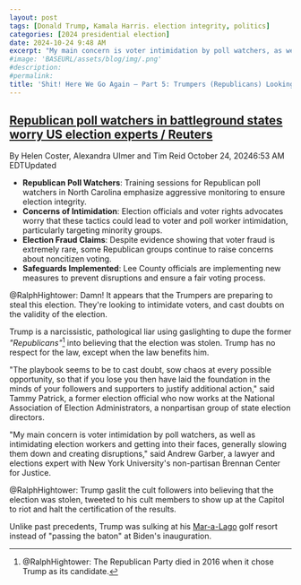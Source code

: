 ```yaml
---
layout: post
tags: [Donald Trump, Kamala Harris. election integrity, politics]
categories: [2024 presidential election]
date: 2024-10-24 9:48 AM
excerpt: "My main concern is voter intimidation by poll watchers, as well as intimidating election workers and getting into their faces, generally slowing them down and creating disruptions. –  Andrew Garber, a lawyer and elections expert with New York University's non-partisan Brennan Center for Justice."
#image: 'BASEURL/assets/blog/img/.png'
#description:
#permalink:
title: 'Shit! Here We Go Again – Part 5: Trumpers (Republicans) Looking To Steal 2024 Election'
---
```



## [Republican poll watchers in battleground states worry US election experts / Reuters](https://www.reuters.com/world/us/be-aggressive-republican-poll-watchers-battleground-states-worry-us-election-2024-10-24/)

By Helen Coster, Alexandra Ulmer and Tim Reid
October 24, 20246:53 AM EDTUpdated

- **Republican Poll Watchers**: Training sessions for Republican poll watchers in North Carolina emphasize aggressive monitoring to ensure election integrity.
- **Concerns of Intimidation**: Election officials and voter rights advocates worry that these tactics could lead to voter and poll worker intimidation, particularly targeting minority groups.
- **Election Fraud Claims**: Despite evidence showing that voter fraud is extremely rare, some Republican groups continue to raise concerns about noncitizen voting.
- **Safeguards Implemented**: Lee County officials are implementing new measures to prevent disruptions and ensure a fair voting process.

@RalphHightower: Damn! It appears that the Trumpers are preparing to steal this election. They're looking to intimidate voters, and cast doubts on the validity of the election.

Trump is a narcissistic, pathological liar using gaslighting to dupe the former *"Republicans"*[^11] into believing that the election was stolen. Trump has no respect for the law, except when the law benefits him.

[^11]: @RalphHightower: The Republican Party died in 2016 when it chose Trump as its candidate.

"The playbook seems to be to cast doubt, sow chaos at every possible opportunity, so that if you lose you then have laid the foundation in the minds of your followers and supporters to justify additional action," said Tammy Patrick, a former election official who now works at the National Association of Election Administrators, a nonpartisan group of state election directors.

"My main concern is voter intimidation by poll watchers, as well as intimidating election workers and getting into their faces, generally slowing them down and creating disruptions," said Andrew Garber, a lawyer and elections expert with New York University's non-partisan Brennan Center for Justice.

@RalphHightower: Trump gaslit the cult followers into believing that the election was stolen, tweeted to his cult members to show up at the Capitol to riot and halt the certification of the results.

Unlike past precedents, Trump was sulking at his [Mar-a-Lago](https://www.maralagoclub.com/) golf resort instead of "passing the baton" at Biden's inauguration.